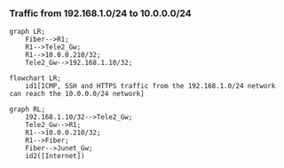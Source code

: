 
### Traffic from 192.168.1.0/24 to 10.0.0.0/24

```mermaid
graph LR;
    Fiber-->R1;
    R1-->Tele2_Gw;
    R1-->10.0.0.210/32;
    Tele2_Gw-->192.168.1.10/32;
```

```mermaid
flowchart LR;
    id1[ICMP, SSH and HTTPS traffic from the 192.168.1.0/24 network can reach the 10.0.0.0/24 network]
```

```mermaid
graph RL;
    192.168.1.10/32-->Tele2_Gw;
    Tele2_Gw-->R1;
    R1-->10.0.0.210/32;
    R1-->Fiber;
    Fiber-->Junet_Gw;
    id2([Internet])
```